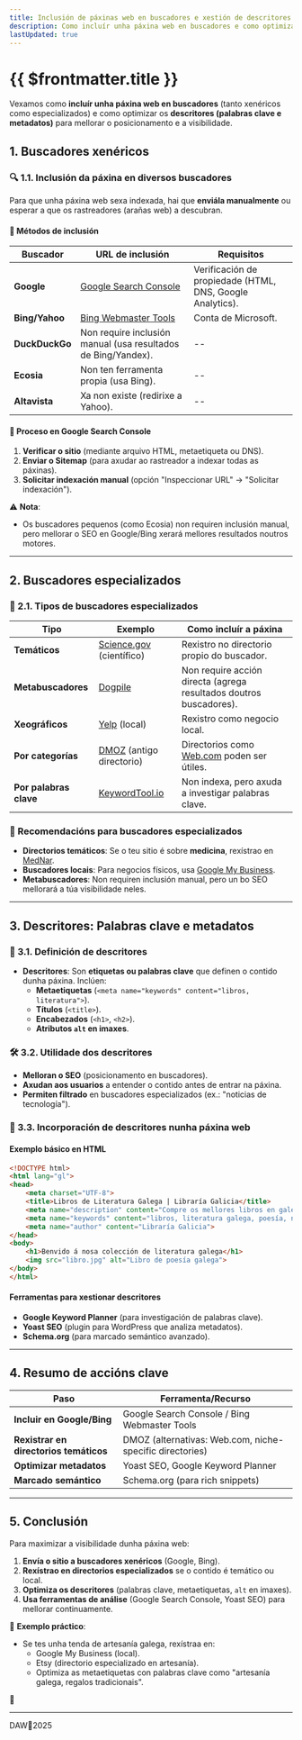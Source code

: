 ```yaml
---
title: Inclusión de páxinas web en buscadores e xestión de descritores
description: Como incluír unha páxina web en buscadores e como optimizar os descritores. 
lastUpdated: true
---
```


# {{ $frontmatter.title }}

Vexamos como **incluír unha páxina web en buscadores** (tanto xenéricos como especializados) e como optimizar os **descritores (palabras clave e metadatos)** para mellorar o posicionamento e a visibilidade.

## **1. Buscadores xenéricos**  

### **🔍 1.1. Inclusión da páxina en diversos buscadores**  
Para que unha páxina web sexa indexada, hai que **enviála manualmente** ou esperar a que os rastreadores (arañas web) a descubran.  

#### **📌 Métodos de inclusión**  
| **Buscador**   | **URL de inclusión**                                              | **Requisitos**                                            |
| -------------- | ----------------------------------------------------------------- | --------------------------------------------------------- |
| **Google**     | [Google Search Console](https://search.google.com/search-console) | Verificación de propiedade (HTML, DNS, Google Analytics). |
| **Bing/Yahoo** | [Bing Webmaster Tools](https://www.bing.com/webmasters)           | Conta de Microsoft.                                       |
| **DuckDuckGo** | Non require inclusión manual (usa resultados de Bing/Yandex).     | --                                                        |
| **Ecosia**     | Non ten ferramenta propia (usa Bing).                             | --                                                        |
| **Altavista**  | Xa non existe (redirixe a Yahoo).                                 | --                                                        |

#### **📌 Proceso en Google Search Console**  
1. **Verificar o sitio** (mediante arquivo HTML, metaetiqueta ou DNS).  
2. **Enviar o Sitemap** (para axudar ao rastreador a indexar todas as páxinas).  
3. **Solicitar indexación manual** (opción "Inspeccionar URL" → "Solicitar indexación").  

⚠ **Nota**:  
- Os buscadores pequenos (como Ecosia) non requiren inclusión manual, pero mellorar o SEO en Google/Bing xerará mellores resultados noutros motores.  

---

## **2. Buscadores especializados**  

### **🎯 2.1. Tipos de buscadores especializados**  
| **Tipo**               | **Exemplo**                                         | **Como incluír a páxina**                                          |
| ---------------------- | --------------------------------------------------- | ------------------------------------------------------------------ |
| **Temáticos**          | [Science.gov](https://www.science.gov) (científico) | Rexistro no directorio propio do buscador.                         |
| **Metabuscadores**     | [Dogpile](https://www.dogpile.com)                  | Non require acción directa (agrega resultados doutros buscadores). |
| **Xeográficos**        | [Yelp](https://www.yelp.com) (local)                | Rexistro como negocio local.                                       |
| **Por categorías**     | [DMOZ](https://dmoz-odp.org) (antigo directorio)    | Directorios como [Web.com](https://www.web.com) poden ser útiles.  |
| **Por palabras clave** | [KeywordTool.io](https://keywordtool.io)            | Non indexa, pero axuda a investigar palabras clave.                |

### **📌 Recomendacións para buscadores especializados**  
- **Directorios temáticos**: Se o teu sitio é sobre **medicina**, rexístrao en [MedNar](https://www.mednar.com).  
- **Buscadores locais**: Para negocios físicos, usa [Google My Business](https://www.google.com/business/).  
- **Metabuscadores**: Non requiren inclusión manual, pero un bo SEO mellorará a túa visibilidade neles.  

---

## **3. Descritores: Palabras clave e metadatos**  

### **📖 3.1. Definición de descritores**  
- **Descritores**: Son **etiquetas ou palabras clave** que definen o contido dunha páxina. Inclúen:  
  - **Metaetiquetas** (`<meta name="keywords" content="libros, literatura">`).  
  - **Títulos** (`<title>`).  
  - **Encabezados** (`<h1>`, `<h2>`).  
  - **Atributos `alt` en imaxes**.  

### **🛠️ 3.2. Utilidade dos descritores**  
- **Melloran o SEO** (posicionamento en buscadores).  
- **Axudan aos usuarios** a entender o contido antes de entrar na páxina.  
- **Permiten filtrado** en buscadores especializados (ex.: "noticias de tecnología").  

### **📌 3.3. Incorporación de descritores nunha páxina web**  
#### **Exemplo básico en HTML**  
```html
<!DOCTYPE html>
<html lang="gl">
<head>
    <meta charset="UTF-8">
    <title>Libros de Literatura Galega | Libraría Galicia</title>
    <meta name="description" content="Compre os mellores libros en galego, poesía e narrativa contemporánea.">
    <meta name="keywords" content="libros, literatura galega, poesía, narrativa, editorial galega">
    <meta name="author" content="Libraría Galicia">
</head>
<body>
    <h1>Benvido á nosa colección de literatura galega</h1>
    <img src="libro.jpg" alt="Libro de poesía galega">
</body>
</html>
```

#### **Ferramentas para xestionar descritores**  
- **Google Keyword Planner** (para investigación de palabras clave).  
- **Yoast SEO** (plugin para WordPress que analiza metadatos).  
- **Schema.org** (para marcado semántico avanzado).  

---

## **4. Resumo de accións clave**  

| **Paso**                               | **Ferramenta/Recurso**                                   |
| -------------------------------------- | -------------------------------------------------------- |
| **Incluir en Google/Bing**             | Google Search Console / Bing Webmaster Tools             |
| **Rexistrar en directorios temáticos** | DMOZ (alternativas: Web.com, niche-specific directories) |
| **Optimizar metadatos**                | Yoast SEO, Google Keyword Planner                        |
| **Marcado semántico**                  | Schema.org (para rich snippets)                          |

---

## **5. Conclusión**  
Para maximizar a visibilidade dunha páxina web:  
1. **Envía o sitio a buscadores xenéricos** (Google, Bing).  
2. **Rexístrao en directorios especializados** se o contido é temático ou local.  
3. **Optimiza os descritores** (palabras clave, metaetiquetas, `alt` en imaxes).  
4. **Usa ferramentas de análise** (Google Search Console, Yoast SEO) para mellorar continuamente.  

🔧 **Exemplo práctico**:  
- Se tes unha tenda de artesanía galega, rexístraa en:  
  - Google My Business (local).  
  - Etsy (directorio especializado en artesanía).  
  - Optimiza as metaetiquetas con palabras clave como "artesanía galega, regalos tradicionais".  

🚀


---

DAW🧊2025